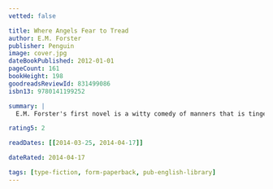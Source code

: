 ```yaml
---
vetted: false

title: Where Angels Fear to Tread
author: E.M. Forster
publisher: Penguin
image: cover.jpg
dateBookPublished: 2012-01-01
pageCount: 161
bookHeight: 198
goodreadsReviewId: 831499086
isbn13: 9780141199252

summary: |
  E.M. Forster's first novel is a witty comedy of manners that is tinged with tragedy. It tells the story of Lilia Herriton, who proves to be an embarrasment to her late husband's family as, in the small Tuscan town of Monteriano, she begins a relationship with a much younger man - classless, uncouth and highly unsuitable. A subtle attack on decorous Edwardian values and humanely sympathetic portrayal of the clash of two cultures, Where Angels Fear to Tread is also a profound exploration of character and virtue.

rating5: 2

readDates: [[2014-03-25, 2014-04-17]]

dateRated: 2014-04-17

tags: [type-fiction, form-paperback, pub-english-library]
---
```

